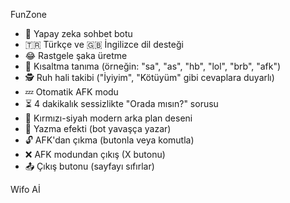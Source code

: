 FunZone

- 🤖 Yapay zeka sohbet botu
- 🇹🇷 Türkçe ve 🇬🇧 İngilizce dil desteği
- 😂 Rastgele şaka üretme
- 💬 Kısaltma tanıma (örneğin: "sa", "as", "hb", "lol", "brb", "afk")
- 🕵️ Ruh hali takibi ("İyiyim", "Kötüyüm" gibi cevaplara duyarlı)
- 💤 Otomatik AFK modu
- ⏳ 4 dakikalık sessizlikte "Orada mısın?" sorusu
- 🌈 Kırmızı-siyah modern arka plan deseni
- 🐢 Yazma efekti (bot yavaşça yazar)
- 🔓 AFK'dan çıkma (butonla veya komutla)
- ❌ AFK modundan çıkış (X butonu)
- 📤 Çıkış butonu (sayfayı sıfırlar)

Wifo Aİ
